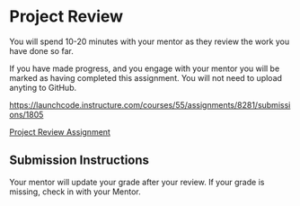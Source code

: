 # Project Review
You will spend 10-20 minutes with your mentor as they review the work you have done so far.

If you have made progress, and you engage with your mentor you will be marked as having completed this assignment. You will not need to upload anyting to GitHub.

https://launchcode.instructure.com/courses/55/assignments/8281/submissions/1805

[Project Review Assignment](https://education.launchcode.org/liftoff/modules/assignments/project-review)

## Submission Instructions
Your mentor will update your grade after your review. If your grade is missing, check in with your Mentor.
